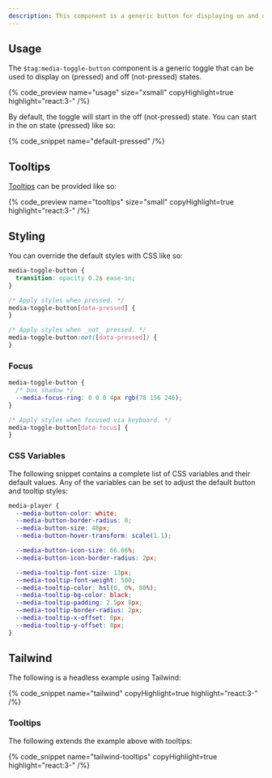 ```yaml
---
description: This component is a generic button for displaying on and off states.
---
```


## Usage

The `$tag:media-toggle-button` component is a generic toggle that can be used to display
on (pressed) and off (not-pressed) states.

{% code_preview name="usage" size="xsmall" copyHighlight=true highlight="react:3-" /%}

By default, the toggle will start in the off (not-pressed) state. You can start in the on state
(pressed) like so:

{% code_snippet name="default-pressed" /%}

## Tooltips

[Tooltips](https://developer.mozilla.org/en-US/docs/Web/Accessibility/ARIA/Roles/tooltip_role) can
be provided like so:

{% code_preview name="tooltips" size="small" copyHighlight=true highlight="react:3-" /%}

## Styling

You can override the default styles with CSS like so:

```css {% copy=true %}
media-toggle-button {
  transition: opacity 0.2s ease-in;
}

/* Apply styles when pressed. */
media-toggle-button[data-pressed] {
}

/* Apply styles when _not_ pressed. */
media-toggle-button:not([data-pressed]) {
}
```

### Focus

```css {% copy=true %}
media-toggle-button {
  /* box shadow */
  --media-focus-ring: 0 0 0 4px rgb(78 156 246);
}

/* Apply styles when focused via keyboard. */
media-toggle-button[data-focus] {
}
```

### CSS Variables

The following snippet contains a complete list of CSS variables and their default values. Any
of the variables can be set to adjust the default button and tooltip styles:

```css {% copy=true %}
media-player {
  --media-button-color: white;
  --media-button-border-radius: 0;
  --media-button-size: 48px;
  --media-button-hover-transform: scale(1.1);

  --media-button-icon-size: 66.66%;
  --media-button-icon-border-radius: 2px;

  --media-tooltip-font-size: 13px;
  --media-tooltip-font-weight: 500;
  --media-tooltip-color: hsl(0, 0%, 80%);
  --media-tooltip-bg-color: black;
  --media-tooltip-padding: 2.5px 8px;
  --media-tooltip-border-radius: 2px;
  --media-tooltip-x-offset: 8px;
  --media-tooltip-y-offset: 8px;
}
```

## Tailwind

The following is a headless example using Tailwind:

{% code_snippet name="tailwind" copyHighlight=true highlight="react:3-" /%}

### Tooltips

The following extends the example above with tooltips:

{% code_snippet name="tailwind-tooltips" copyHighlight=true highlight="react:3-" /%}
